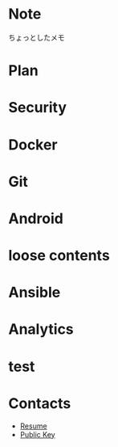 # Note

ちょっとしたメモ

# Plan
<ListContents category="plan" />

# Security

<ListContents category="security" />

# Docker

<ListContents category="docker" />

# Git

<ListContents category="git" />

# Android

<ListContents category="android" />

# loose contents

<ListContents category="loose" />

# Ansible

<ListContents category="ansible" />

# Analytics

<ListContents category="ansible" />

# test

<ListContents category="test" />

# Contacts

- [Resume](https://tubone24.github.io/resume/)
- [Public Key](https://github.com/tubone24.keys)

